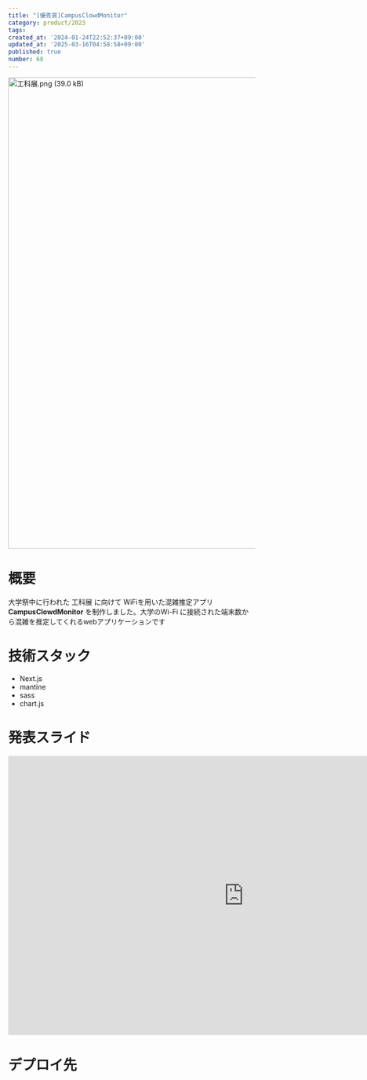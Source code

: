 ```yaml
---
title: "[優秀賞]CampusClowdMonitor"
category: product/2023
tags:
created_at: '2024-01-24T22:52:37+09:00'
updated_at: '2025-03-16T04:58:58+09:00'
published: true
number: 68
---
```


<!-- icons: react,nextjs,scss -->

<img width="960" alt="工科展.png (39.0 kB)" src="/img/68/b9e9f3f0-56c7-4ad2-b236-de9400ad1de7.webp">

# 概要
大学祭中に行われた 工科展 に向けて WiFiを用いた混雑推定アプリ**CampusClowdMonitor** を制作しました。大学のWi-Fi に接続された端末数から混雑を推定してくれるwebアプリケーションです

# 技術スタック
- Next.js
- mantine
- sass
- chart.js

# 発表スライド

<iframe src="https://docs.google.com/presentation/d/e/2PACX-1vTWiPglUQcwyxrfy1JpxFiuUqbi-u2zV1TS5q3okM0PAUag97G56OjMeV3Mm2vlT3iQiZyOwPDh8OSv/embed?start=false&loop=false&delayms=3000" frameborder="0" width="960" height="569" allowfullscreen="true" mozallowfullscreen="true" webkitallowfullscreen="true"></iframe>

# デプロイ先


